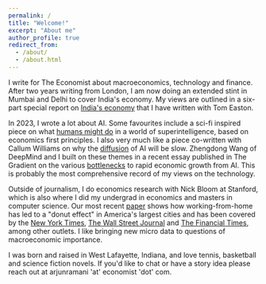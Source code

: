 ```yaml
---
permalink: /
title: "Welcome!"
excerpt: "About me"
author_profile: true
redirect_from: 
  - /about/
  - /about.html
---
```



I write for The Economist about macroeconomics, technology and finance. After two years writing from London, I am now doing an extended stint in Mumbai and Delhi to cover India's economy. My views are outlined in a six-part special report on [India's economy](https://www.economist.com/special-report/2024/04/22/for-its-next-phase-of-growth-india-needs-a-new-reform-agenda) that I have written with Tom Easton.

In 2023, I wrote a lot about AI. Some favourites include a sci-fi inspired piece on what [humans might do](https://www.economist.com/finance-and-economics/2023/05/23/what-would-humans-do-in-a-world-of-super-ai) in a world of superintelligence, based on economics first principles. I also very much like a piece co-written with Callum Williams on why the [diffusion](https://www.economist.com/finance-and-economics/2023/07/16/your-employer-is-probably-unprepared-for-artificial-intelligence) of AI will be slow. Zhengdong Wang of DeepMind and I built on these themes in a recent essay published in The Gradient on the various [bottlenecks](https://thegradient.pub/why-transformative-artificial-intelligence-is-really-really-hard-to-achieve/) to rapid economic growth from AI. This is probably the most comprehensive record of my views on the technology.

Outside of journalism, I do economics research with Nick Bloom at Stanford, which is also where I did my undergrad in economics and masters in computer science. Our most recent [paper](https://www.nber.org/system/files/working_papers/w28876/w28876.pdf) shows how working-from-home has led to a "donut effect" in America's largest cities and has been covered by the [New York Times](https://www.nytimes.com/2023/06/02/opinion/cities-remote-work-economy.html), [The Wall Street Journal](https://www.wsj.com/articles/pandemic-urban-decay-and-economic-renewal-11659038760) and [The Financial Times](https://www.ft.com/content/c7a3b822-0a98-4a95-9b49-63f0b96d9e98), among other outlets. I like bringing new micro data to questions of macroeconomic importance.

I was born and raised in West Lafayette, Indiana, and love tennis, basketball and science fiction novels. If you'd like to chat or have a story idea please reach out at arjunramani 'at' economist 'dot' com.


